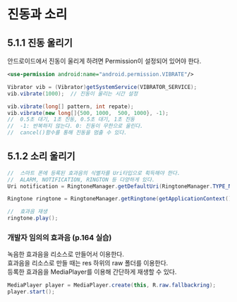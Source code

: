 # 진동과 소리

## 5.1.1 진동 울리기
안드로이드에서 진동이 울리게 하려면 Permission이 설정되어 있어야 한다.   
```xml
<use-permission android:name="android.permission.VIBRATE"/>
```
```java
Vibrator vib = (Vibrator)getSystemService(VIBRATOR_SERVICE);
vib.vibrate(1000);  // 진동이 울리는 시간 설정

vib.vibrate(long[] pattern, int repate);
vib.vibrate(new long[]{500, 1000,  500, 1000}, -1);
//  0.5초 대기, 1초 진동, 0.5초 대기, 1초 진동
//  -1: 반복하지 않는다. 0: 진동이 무한으로 울린다.
//  cancel()함수를 통해 진동을 멈출 수 있다.
```

## 5.1.2 소리 울리기
```java
//  스마트 폰에 등록된 효과음의 식별자를 Uri타입으로 획득해야 한다.
//  ALARM, NOTIFICATION, RINGTON 등 다양하게 있다.
Uri notification = RingtoneManager.getDefaultUri(RingtoneManager.TYPE_NOTIFICATION);

Ringtone ringtone = RingtoneManager.getRingtone(getApplicationContext(), notification);

//  효과음 재생
ringtone.play();
```

### 개발자 임의의 효과음 (p.164 실습)
녹음한 효과음을 리소스로 만들어서 이용한다.   
효과음을 리소스로 만들 때는 res 하위의 raw 폴더를 이용한다.  
등록한 효과음을 MediaPlayer를 이용해 간단하게 재생할 수 있다.
```java
MediaPlayer player = MediaPlayer.create(this, R.raw.fallbackring);
player.start();
```